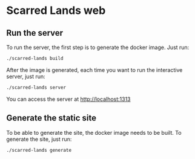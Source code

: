# Scarred Lands web

## Run the server

To run the server, the first step is to generate the docker image. Just run:

```sh
./scarred-lands build
```

After the image is generated, each time you want to run the interactive server, just run:

```sh
./scarred-lands server
```

You can access the server at [http://localhost:1313](http://localhost:1313)

## Generate the static site

To be able to generate the site, the docker image needs to be built. To generate the site, just run:

```sh
./scarred-lands generate
```
